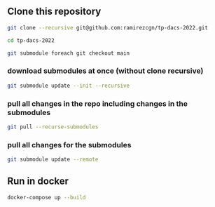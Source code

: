## Clone this repository

```sh
git clone --recursive git@github.com:ramirezcgn/tp-dacs-2022.git

cd tp-dacs-2022

git submodule foreach git checkout main
```

### download submodules at once (without clone recursive)

```sh
git submodule update --init --recursive
```

### pull all changes in the repo including changes in the submodules

```sh
git pull --recurse-submodules
```

### pull all changes for the submodules

```sh
git submodule update --remote
```

## Run in docker

```sh
docker-compose up --build
```
